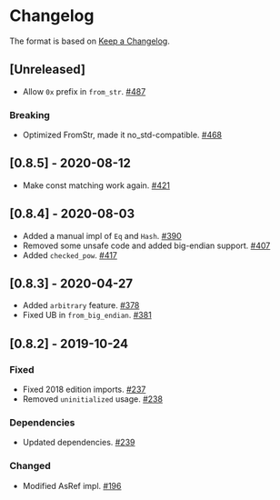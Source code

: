 # Changelog

The format is based on [Keep a Changelog].

[Keep a Changelog]: http://keepachangelog.com/en/1.0.0/

## [Unreleased]
- Allow `0x` prefix in `from_str`. [#487](https://github.com/tetcoin/tetsy-common/pull/487)
### Breaking
- Optimized FromStr, made it no_std-compatible. [#468](https://github.com/tetcoin/tetsy-common/pull/468)

## [0.8.5] - 2020-08-12
- Make const matching work again. [#421](https://github.com/tetcoin/tetsy-common/pull/421)

## [0.8.4] - 2020-08-03
- Added a manual impl of `Eq` and `Hash`. [#390](https://github.com/tetcoin/tetsy-common/pull/390)
- Removed some unsafe code and added big-endian support. [#407](https://github.com/tetcoin/tetsy-common/pull/407)
- Added `checked_pow`. [#417](https://github.com/tetcoin/tetsy-common/pull/417)

## [0.8.3] - 2020-04-27
- Added `arbitrary` feature. [#378](https://github.com/tetcoin/tetsy-common/pull/378)
- Fixed UB in `from_big_endian`. [#381](https://github.com/tetcoin/tetsy-common/pull/381)

## [0.8.2] - 2019-10-24
### Fixed
- Fixed 2018 edition imports. [#237](https://github.com/tetcoin/tetsy-common/pull/237)
- Removed `uninitialized` usage. [#238](https://github.com/tetcoin/tetsy-common/pull/238)
### Dependencies
- Updated dependencies. [#239](https://github.com/tetcoin/tetsy-common/pull/239)
### Changed
- Modified AsRef impl. [#196](https://github.com/tetcoin/tetsy-common/pull/196)
